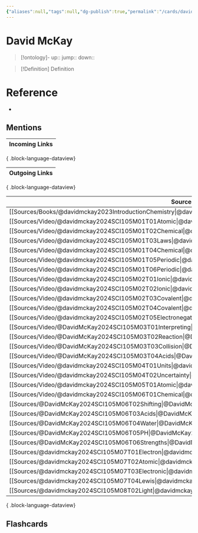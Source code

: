 ```yaml
---
{"aliases":null,"tags":null,"dg-publish":true,"permalink":"/cards/david-mc-kay/","dgPassFrontmatter":true}
---
```


# David McKay

> [!ontology]-
> up:: 
> jump:: 
> down:: 

> [!Definition] Definition
> 

# Reference
- 

## Mentions

| Incoming Links |
| -------------- |

{ .block-language-dataview}

| Outgoing Links |
| -------------- |

{ .block-language-dataview}

| Sources                                                                                                         |
| --------------------------------------------------------------------------------------------------------------- |
| [[Sources/Books/@davidmckay2023IntroductionChemistry\|@davidmckay2023IntroductionChemistry]]                 |
| [[Sources/Video/@davidmckay2024SCI105M01T01Atomic\|@davidmckay2024SCI105M01T01Atomic]]                       |
| [[Sources/Video/@davidmckay2024SCI105M01T02Chemical\|@davidmckay2024SCI105M01T02Chemical]]                   |
| [[Sources/Video/@davidmckay2024SCI105M01T03Laws\|@davidmckay2024SCI105M01T03Laws]]                           |
| [[Sources/Video/@davidmckay2024SCI105M01T04Chemical\|@davidmckay2024SCI105M01T04Chemical]]                   |
| [[Sources/Video/@davidmckay2024SCI105M01T05Periodic\|@davidmckay2024SCI105M01T05Periodic]]                   |
| [[Sources/Video/@davidmckay2024SCI105M01T06Periodic\|@davidmckay2024SCI105M01T06Periodic]]                   |
| [[Sources/Video/@davidmckay2024SCI105M02T01Ionic\|@davidmckay2024SCI105M02T01Ionic]]                         |
| [[Sources/Video/@davidmckay2024SCI105M02T02Ionic\|@davidmckay2024SCI105M02T02Ionic]]                         |
| [[Sources/Video/@davidmckay2024SCI105M02T03Covalent\|@davidmckay2024SCI105M02T03Covalent]]                   |
| [[Sources/Video/@davidmckay2024SCI105M02T04Covalent\|@davidmckay2024SCI105M02T04Covalent]]                   |
| [[Sources/Video/@davidmckay2024SCI105M02T05Electronegativity\|@davidmckay2024SCI105M02T05Electronegativity]] |
| [[Sources/Video/@DavidMcKay2024SCI105M03T01Interpreting\|@DavidMcKay2024SCI105M03T01Interpreting]]           |
| [[Sources/Video/@DavidMcKay2024SCI105M03T02Reaction\|@DavidMcKay2024SCI105M03T02Reaction]]                   |
| [[Sources/Video/@DavidMcKay2024SCI105M03T03Collision\|@DavidMcKay2024SCI105M03T03Collision]]                 |
| [[Sources/Video/@DavidMcKay2024SCI105M03T04Acids\|@DavidMcKay2024SCI105M03T04Acids]]                         |
| [[Sources/Video/@davidmckay2024SCI105M04T01Units\|@davidmckay2024SCI105M04T01Units]]                         |
| [[Sources/Video/@davidmckay2024SCI105M04T02Uncertainty\|@davidmckay2024SCI105M04T02Uncertainty]]             |
| [[Sources/Video/@davidmckay2024SCI105M05T01Atomic\|@davidmckay2024SCI105M05T01Atomic]]                       |
| [[Sources/Video/@davidmckay2024SCI105M06T01Chemical\|@davidmckay2024SCI105M06T01Chemical]]                   |
| [[Sources/@DavidMcKay2024SCI105M06T02Shifting\|@DavidMcKay2024SCI105M06T02Shifting]]                         |
| [[Sources/@DavidMcKay2024SCI105M06T03Acids\|@DavidMcKay2024SCI105M06T03Acids]]                               |
| [[Sources/@DavidMcKay2024SCI105M06T04Water\|@DavidMcKay2024SCI105M06T04Water]]                               |
| [[Sources/@DavidMcKay2024SCI105M06T05PH\|@DavidMcKay2024SCI105M06T05PH]]                                     |
| [[Sources/@DavidMcKay2024SCI105M06T06Strengths\|@DavidMcKay2024SCI105M06T06Strengths]]                       |
| [[Sources/@davidmckay2024SCI105M07T01Electron\|@davidmckay2024SCI105M07T01Electron]]                         |
| [[Sources/@davidmckay2024SCI105M07T02Atomic\|@davidmckay2024SCI105M07T02Atomic]]                             |
| [[Sources/@davidmckay2024SCI105M07T03Electronic\|@davidmckay2024SCI105M07T03Electronic]]                     |
| [[Sources/@davidmckay2024SCI105M07T04Lewis\|@davidmckay2024SCI105M07T04Lewis]]                               |
| [[Sources/@davidmckay2024SCI105M08T02Light\|@davidmckay2024SCI105M08T02Light]]                               |

{ .block-language-dataview}

## Flashcards 
